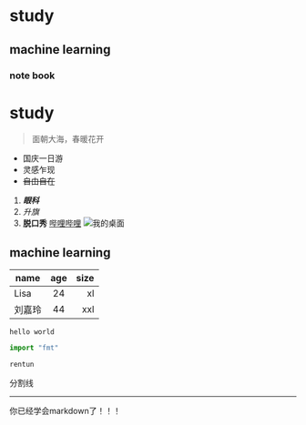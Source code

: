 # study
## machine learning
### note book
# study
>面朝大海，春暖花开
- 国庆一日游
- 灵感乍现
- ~~自由自在~~
1. ***眼科***
2. *升旗*
3. **脱口秀**
[哔哩哔哩](https://www.bilibili.com/"首页")
![](https://w.wallhaven.cc/full/e7/wallhaven-e7jj6r.jpg "我的桌面")
## machine learning

| name | age | size |
| ----- | :----:|--------:|
| Lisa | 24      | xl |
| 刘嘉玲| 44 | xxl |

`hello world`

```python
import "fmt"

rentun
```
分割线
***
你已经学会markdown了！！！
